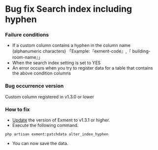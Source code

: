 # Bug fix Search index including hyphen
### Failure conditions
- If a custom column contains a hyphen in the column name (alphanumeric characters) 「Example:『exment-code』,『 building-room-name』」
- When the search index setting is set to YES
- An error occurs when you try to register data for a table that contains the above condition columns

### Bug occurrence version
Custom column registered in v1.3.0 or lower

### How to fix
- [Update](/update) the version of Exment to v1.3.1 or higher.
- Execute the following command.

~~~
php artisan exment:patchdata alter_index_hyphen
~~~

- You can now save the data.